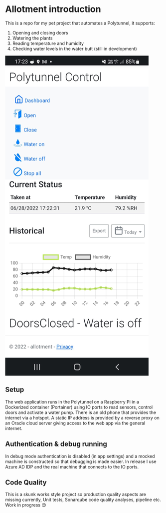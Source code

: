 # Allotment introduction 
This is a repo for my pet project that automates a Polytunnel, it supports:
1. Opening and closing doors
2. Watering the plants
3. Reading temperature and humidity 
3. Checking water levels in the water butt (still in development)

![alt text](https://github.com/leealexander/allotment/raw/master/app-pic.jpg)

## Setup
The web application runs in the Polytunnel on a Raspberry Pi in a Dockerized container (Portainer) using IO ports to read sensors, control doors and activate a water pump. There is an old phone that provides the internet via a hotspot. A static IP address is provided by a reverse proxy on an Oracle cloud server giving access to the web app via the general internet.
## Authentication & debug running
In debug mode authentication is disabled (in app settings) and a mocked machine is constructed so that debugging is made easier. In release I use Azure AD IDP and the real machine that connects to the IO ports.
## Code Quality
This is a skunk works style project so production quality aspects are missing currently, Unit tests, Sonarqube code quality analyses, pipeline etc.  Work in progress 😊

